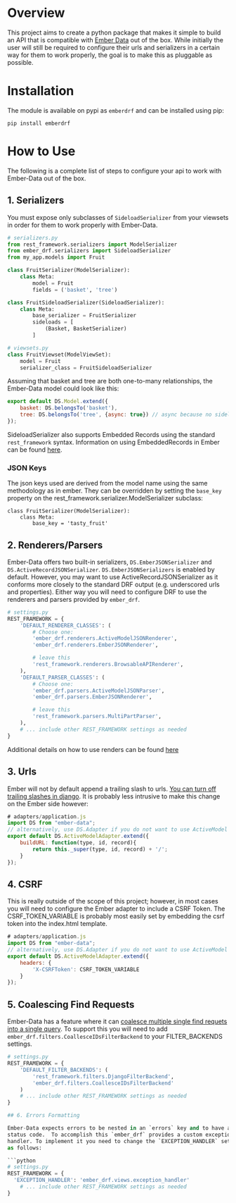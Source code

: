 # Overview

This project aims to create a python package that makes it simple to build an
API that is compatible with
[Ember Data](https://github.com/emberjs/data)
out of the box. While initially the user will still be required to configure
their urls and serializers in a certain way for them to work properly, the
goal is to make this as pluggable as possible.

# Installation

The module is available on pypi as `emberdrf` and can be installed using pip:

```
pip install emberdrf
```

# How to Use

The following is a complete list of steps to configure your api to work with
Ember-Data out of the box.

## 1. Serializers

You must expose only subclasses of `SideloadSerializer` from your viewsets in
order for them to work properly with Ember-Data.

```python
# serializers.py
from rest_framework.serializers import ModelSerializer
from ember_drf.serializers import SideloadSerializer
from my_app.models import Fruit

class FruitSerializer(ModelSerializer):
    class Meta:
        model = Fruit
        fields = ('basket', 'tree')

class FruitSideloadSerializer(SideloadSerializer):
    class Meta:
        base_serializer = FruitSerializer
        sideloads = [
            (Basket, BasketSerializer)
        ]
```

```python
# viewsets.py
class FruitViewset(ModelViewSet):
    model = Fruit
    serializer_class = FruitSideloadSerializer
```

Assuming that basket and tree are both one-to-many relationships, the
Ember-Data model could look like this:

```javascript
export default DS.Model.extend({
    basket: DS.belongsTo('basket'),
    tree: DS.belongsTo('tree', {async: true}) // async because no sideloads
});
```

SideloadSerializer also supports Embedded Records using the standard
`rest_framework` syntax.  Information on using EmbeddedRecords in Ember can
be found [here](http://emberjs.com/api/data/classes/DS.EmbeddedRecordsMixin.html).

### JSON Keys

The json keys used are derived from the model name using the same methodology
as in ember.  They can be overridden by setting the `base_key` property on the
rest_framework.serializer.ModelSerializer subclass:

```
class FruitSerializer(ModelSerializer):
    class Meta:
        base_key = 'tasty_fruit'
```

## 2. Renderers/Parsers

Ember-Data offers two built-in serializers, `DS.EmberJSONSerializer` and
`DS.ActiveRecordJSONSerializer`.  `DS.EmberJSONSerializers` is enabled by
default.  However, you may want to use ActiveRecordJSONSerializer as it
conforms more closely to the standard DRF output (e.g. underscored urls and
properties).  Either way you will need to configure DRF to use the
renderers and parsers provided by `ember_drf`.

```python
# settings.py
REST_FRAMEWORK = {
    'DEFAULT_RENDERER_CLASSES': (
        # Choose one:
        'ember_drf.renderers.ActiveModelJSONRenderer',
        'ember_drf.renderers.EmberJSONRenderer',

        # leave this
        'rest_framework.renderers.BrowsableAPIRenderer',
    ),
    'DEFAULT_PARSER_CLASSES': (
        # Choose one:
        'ember_drf.parsers.ActiveModelJSONParser',
        'ember_drf.parsers.EmberJSONRenderer',

        # leave this
        'rest_framework.parsers.MultiPartParser',
    ),
    # ... include other REST_FRAMEWORK settings as needed
}
```

Additional details on how to use renders can be found
[here](http://www.django-rest-framework.org/api-guide/renderers)

## 3. Urls

Ember will not by default append a trailing slash to urls.  [You can turn off
trailing slashes in django](https://docs.djangoproject.com/en/dev/ref/settings/#append-slash).  It is probably less intrusive to
make this change on the Ember side however:

```javascript
# adapters/application.js
import DS from "ember-data";
// alternatively, use DS.Adapter if you do not want to use ActiveModel
export default DS.ActiveModelAdapter.extend({
    buildURL: function(type, id, record){
        return this._super(type, id, record) + '/';
    }
});
```

## 4. CSRF

This is really outside of the scope of this project; however, in most cases
you will need to configure the Ember adapter to include a CSRF Token.  The
CSRF_TOKEN_VARIABLE is probably most easily set by embedding the csrf
token into the index.html template.

```javascript
# adapters/application.js
import DS from "ember-data";
// alternatively, use DS.Adapter if you do not want to use ActiveModel
export default DS.ActiveModelAdapter.extend({
    headers: {
        'X-CSRFToken': CSRF_TOKEN_VARIABLE
    }
});
```

## 5. Coalescing Find Requests

Ember-Data has a feature where it can [coalesce multiple single find requets
into a single query](http://emberjs.com/blog/2014/08/18/ember-data-1-0-beta-9-released.html).  To support this you will need to add `ember_drf.filters.CoallesceIDsFilterBackend`
to your FILTER_BACKENDS settings.

```python
# settings.py
REST_FRAMEWORK = {
    'DEFAULT_FILTER_BACKENDS': (
        'rest_framework.filters.DjangoFilterBackend',
        'ember_drf.filters.CoallesceIDsFilterBackend'
    )
    # ... include other REST_FRAMEWORK settings as needed
}

## 6. Errors Formatting

Ember-Data expects errors to be nested in an `errors` key and to have a 422
status code.  To accomplish this `ember_drf` provides a custom exception
handler. To implement it you need to change the `EXCEPTION_HANDLER` setting
as follows:

```python
# settings.py
REST_FRAMEWORK = {
  'EXCEPTION_HANDLER': 'ember_drf.views.exception_handler'
    # ... include other REST_FRAMEWORK settings as needed
}
```
